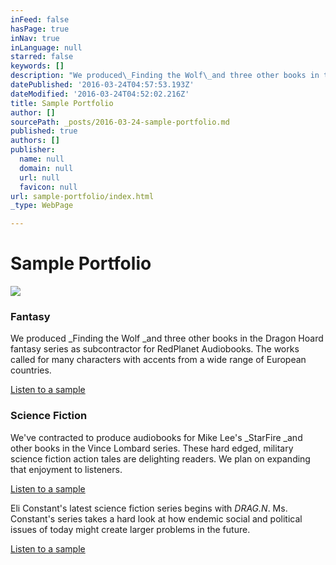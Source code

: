 ```yaml
---
inFeed: false
hasPage: true
inNav: true
inLanguage: null
starred: false
keywords: []
description: "We produced\_Finding the Wolf\_and three other books in the Dragon Hoard fantasy series as subcontractor for RedPlanet Audiobooks. The works called for many characters with accents from a wide range of European countries."
datePublished: '2016-03-24T04:57:53.193Z'
dateModified: '2016-03-24T04:52:02.216Z'
title: Sample Portfolio
author: []
sourcePath: _posts/2016-03-24-sample-portfolio.md
published: true
authors: []
publisher:
  name: null
  domain: null
  url: null
  favicon: null
url: sample-portfolio/index.html
_type: WebPage

---
```

# Sample Portfolio
![](https://s3-us-west-2.amazonaws.com/the-grid-img/p/99fc6da0caeb3125ed737d6902d62b8a646e9bdd.jpg)

### Fantasy

We produced _Finding the Wolf _and three other books in the Dragon Hoard fantasy series as subcontractor for RedPlanet Audiobooks. The works called for many characters with accents from a wide range of European countries.

[Listen to a sample][0]

### Science Fiction

We've contracted to produce audiobooks for Mike Lee's _StarFire _and other books in the Vince Lombard series. These hard edged, military science fiction action tales are delighting readers. We plan on expanding that enjoyment to listeners.

[Listen to a sample][1]

Eli Constant's latest science fiction series begins with _DRAG.N_. Ms. Constant's series takes a hard look at how endemic social and political issues of today might create larger problems in the future.

[Listen to a sample][2]

[0]: http://digital-tales.com/audio/FindingTheWolf_part1_Chp1.mp3
[1]: http://digital-tales.com/audio/StarFire_Prologue3dB.mp3
[2]: http://digital-tales.com/audio/JasonBrenizer_DRAG.N.mp3